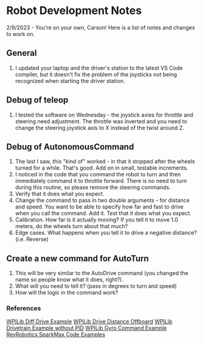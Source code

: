 # Robot Development Notes

2/9/2023 - You're on your own, Carson!  Here is a list of notes and changes to work on.

## General
1. I updated your laptop and the driver's station to the latest VS Code compiler, but it doesn't fix the problem of the joysticks not being recognized when starting the driver station.

## Debug of teleop
1. I tested the software on Wednesday - the joystick axies for throttle and steering need adjustment.  The throttle was inverted and you need to change the steering joystick axis to X instead of the twist around Z.

## Debug of AutonomousCommand
1. The last I saw, this "kind of" worked - in that it stopped after the wheels turned for a while.  That's good.  Add on in small, testable increments.
2. I noticed in the code that you command the robot to turn and then immediately command it to throttle forward.  There is no need to turn during this routine, so please remove the steering commands.
3. Verify that it does what you expect.
4. Change the command to pass in two double arguments - for distance and speed.  You want to be able to specify how far and fast to drive when you call the command.  Add it. Test that it does what you expect.
5. Calibration.  How far is it actually moving?  If you tell it to move 1.0 meters, do the wheels turn about that much?
6. Edge cases. What happens when you tell it to drive a negative distance? (i.e. Reverse)

## Create a new command for AutoTurn
1. This will be very similar to the AutoDrive command (you changed the name so people know what it does, right?).
2. What will you need to tell it? (pass in degrees to turn and speed)
3. How will the logic in the command work?

### References
[WPILib Diff Drive Example](https://github.com/wpilibsuite/allwpilib/tree/main/wpilibjExamples/src/main/java/edu/wpi/first/wpilibj/examples/differentialdrivebot)
[WPILib Drive Distance Offboard](https://github.com/wpilibsuite/allwpilib/tree/main/wpilibjExamples/src/main/java/edu/wpi/first/wpilibj/examples/drivedistanceoffboard)
[WPILib Drivetrain Example without PID](https://docs.wpilib.org/en/stable/docs/software/pathplanning/trajectory-tutorial/creating-drive-subsystem.html)
[WPILib Gyro Command Example](https://github.com/wpilibsuite/allwpilib/tree/main/wpilibjExamples/src/main/java/edu/wpi/first/wpilibj/examples/gyrodrivecommands)
[RevRobotics SparkMax Code Examples](https://docs.revrobotics.com/sparkmax/software-resources/spark-max-code-examples)
